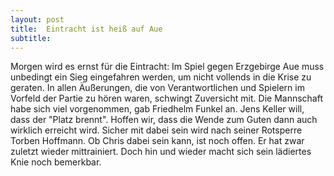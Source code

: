 ```yaml
---
layout: post
title:  Eintracht ist heiß auf Aue
subtitle:  
---
```


Morgen wird es ernst für die Eintracht: Im Spiel gegen Erzgebirge Aue muss unbedingt ein Sieg eingefahren werden, um nicht vollends in die Krise zu geraten. In allen Äußerungen, die von Verantwortlichen und Spielern im Vorfeld der Partie zu hören waren, schwingt Zuversicht mit. Die Mannschaft habe sich viel vorgenommen, gab Friedhelm Funkel an. Jens Keller will, dass der "Platz brennt". Hoffen wir, dass die Wende zum Guten dann auch wirklich erreicht wird. Sicher mit dabei sein wird nach seiner Rotsperre Torben Hoffmann. Ob Chris dabei sein kann, ist noch offen. Er hat zwar zuletzt wieder mittrainiert. Doch hin und wieder macht sich sein lädiertes Knie noch bemerkbar.


